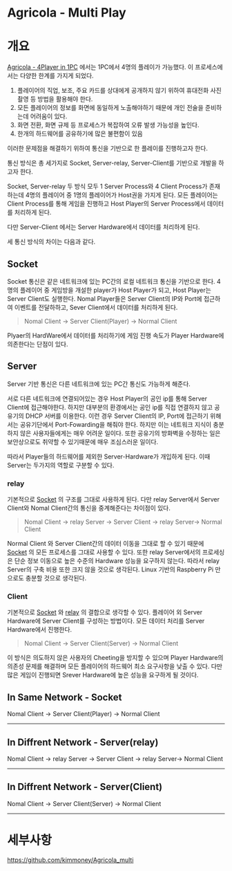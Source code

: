 # Agricola - Multi Play

# 개요

[Agricola - 4Player in 1PC](https://www.notion.so/Agricola-4Player-in-1PC-e083cdc5cb554d39a879bba34362148e?pvs=21) 에서는 1PC에서 4명의 플레이가 가능했다. 이 프로세스에서는 다양한 한계를 가지게 되었다. 

1. 플레이어의 직업, 보조, 주요 카드를 상대에게 공개하지 않기 위하여 휴대전화 사진 촬영 등 방법을 활용해야 한다. 
2. 모든 플레이어의 정보를 화면에 동일하게 노출해야하기 때문에 개인 전술을 준비하는데 어려움이 있다. 
3. 화면 전환, 화면 규제 등 프로세스가 복잡하여 오류 발생 가능성을 높인다.
4. 한개의 하드웨어를 공유하기에 많은 불편함이 있음

이러한 문제점을 해결하기 위하여 통신을 기반으로 한 플레이를 진행하고자 한다.

통신 방식은 총 세가지로 Socket, Server-relay, Server-Client를 기반으로 개발을 하고자 한다. 

Socket, Server-relay 두 방식 모두 1 Server Process와 4 Client Process가 존재하는데 4명의 플레이어 중 1명의 플레이어가 Host권을 가지게 된다. 모든 플레이어는 Client Process를 통해 게임을 진행하고 Host Player의 Server Process에서 데이터를 처리하게 된다.  

다만 Server-Client 에서는 Server Hardware에서 데이터를 처리하게 된다.

세 통신 방식의 차이는 다음과 같다.

## Socket

Socket 통신은 같은 네트워크에 있는 PC간의 로컬 네트워크 통신을 기반으로 한다. 
4명의 플레이어 중 게임방을 개설한 player가 Host Player가 되고, Host Player는 Server Client도 실행한다. Nomal Player들은 Server Client의 IP와 Port에 접근하여 이벤트를 전달하하고, Sever Client에서 데이터를 처리하게 된다. 

> Nomal Client → Server Client(Player) → Normal Client
> 

Plyaer의 HardWare에서 데이터를 처리하기에 게임 진행 속도가 Player Hardware에 의존한다는 단점이 있다. 

## Server

Server 기반 통신은 다른 네트워크에 있는 PC간 통신도 가능하게 해준다. 

서로 다른 네트워크에 연결되어있는 경우 Host Player의 공인 ip를 통해 Server Client에 접근해야한다. 하지만 대부분의 환경에서는 공인 ip를 직접 연결하지 않고 공유기의  DHCP 서버를 이용한다. 이런 경우 Server Client의 IP, Port에 접근하기 위해서는 공유기단에서 Port-Fowarding을 해줘야 한다. 하지만 이는 네트워크 지식이 충분하지 않은 사용자들에게는 매우 어려운 일이다. 또한 공유기의 방화벽을 수정하는 일은 보안상으로도 취약할 수 있기때문에 매우 조심스러운 일이다. 

따라서 Player들의 하드웨어를 제외한 Server-Hardware가 개입하게 된다. 
이때 Server는 두가지의 역할로 구분할 수 있다. 

### relay

기본적으로 [Socket](https://www.notion.so/Socket-6a0f1739e41f42f7bab87dedeb1139ae?pvs=21) 의 구조를 그대로 사용하게 된다. 다만 relay Server에서 Server Client와 Nomal Client간의 통신을 중계해준다는 차이점이 있다.

> Nomal Client → relay Server → Server Client → relay Server→ Normal Client
> 

Normal Client 와 Server Client간의 데이터 이동을 그대로 할 수 있기 때문에 [Socket](https://www.notion.so/Socket-6a0f1739e41f42f7bab87dedeb1139ae?pvs=21) 의 모든 프로세스를 그대로 사용할 수 있다. 또한 relay Server에서의 프로세싱은 단순 정보 이동으로 높은 수준의 Hardware 성능을 요구하지 않는다. 따라서 relay Server의 구축 비용 또한 크지 않을 것으로 생각된다. 
Linux 기반의 Raspberry Pi 만으로도 충분할 것으로 생각된다.

### Client

기본적으로 [Socket](https://www.notion.so/Socket-6a0f1739e41f42f7bab87dedeb1139ae?pvs=21) 와 [relay](https://www.notion.so/relay-6db299c9244e47efbece718bd03ba1c7?pvs=21) 의 결합으로 생각할 수 있다. 
플레이어 외 Server Hardware에 Server Client를 구성하는 방법이다. 모든 데이터 처리를 Server Hardware에서 진행한다.

> Nomal Client → Server Client(Server) → Normal Client
> 

이 방식은 의도하지 않은 사용자의 Cheeting을 방지할 수 있으며 Player Hardware의 의존성 문제를 해결하며 모든 플레이어의 하드웨어 최소 요구사항을 낮출 수 있다. 
다만 많은 게임이 진행되면 Srever Hardware에 높은 성능을 요구하게 될 것이다.

## In Same Network - Socket

Nomal Client → Server Client(Player) → Normal Client

---

## In Diffrent Network - Server(relay)

Nomal Client → relay Server → Server Client → relay Server→ Normal Client

---

## In Diffrent Network - Server(Client)

Nomal Client → Server Client(Server) → Normal Client

---

# 세부사항

https://github.com/kimmoney/Agricola_multi